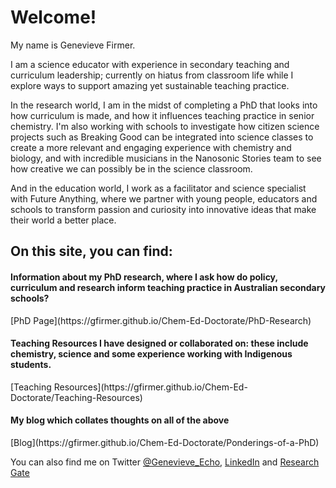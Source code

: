 <h1>Welcome!</h1>

My name is Genevieve Firmer.

I am a science educator with experience in secondary teaching and curriculum leadership; currently on hiatus from classroom life while I explore ways to support amazing yet sustainable teaching practice.

In the research world, I am in the midst of completing a PhD that looks into how curriculum is made, and how it influences teaching practice in senior chemistry. I'm also working with schools to investigate how citizen science projects such as Breaking Good can be integrated into science classes to create a more relevant and engaging experience with chemistry and biology, and with incredible musicians in the Nanosonic Stories team to see how creative we can possibly be in the science classroom.

And in the education world, I work as a facilitator and science specialist with Future Anything, where we partner with young people, educators and schools to transform passion and curiosity into innovative ideas that make their world a better place.

<h2>On this site, you can find:</h2>
        
<h4>Information about my PhD research, where I ask how do policy, curriculum and research inform teaching practice in Australian secondary schools?</h4>
[PhD Page](https://gfirmer.github.io/Chem-Ed-Doctorate/PhD-Research)

<h4>Teaching Resources I have designed or collaborated on: these include chemistry, science and some experience working with Indigenous students.</h4>
[Teaching Resources](https://gfirmer.github.io/Chem-Ed-Doctorate/Teaching-Resources)

<h4>My blog which collates thoughts on all of the above</h4>
[Blog](https://gfirmer.github.io/Chem-Ed-Doctorate/Ponderings-of-a-PhD)

You can also find me on Twitter [@Genevieve_Echo](https://twitter.com/genevieve_echo), [LinkedIn](https://www.linkedin.com/in/genevieve-firmer) and [Research Gate](https://www.researchgate.net/profile/Genevieve-Firmer)
  
